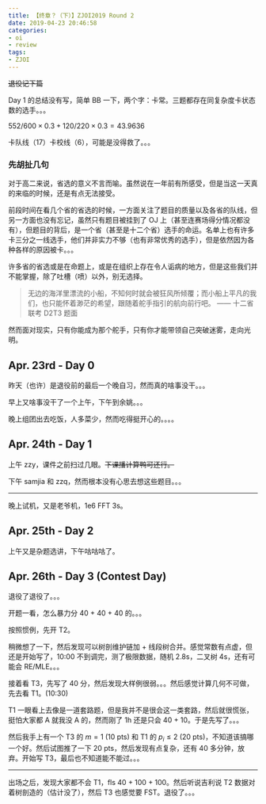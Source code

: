 ```yaml
---
title: 【终章？（下）】ZJOI2019 Round 2
date: 2019-04-23 20:46:58
categories:
- oi
- review
tags:
- ZJOI
---
```


~~退役记下篇~~

Day 1 的总结没有写，简单 BB 一下，两个字：卡常。三题都存在同复杂度卡状态数的选手。。。

$552 / 600 \times 0.3 + 120 / 220 \times 0.3 = 43.9636$

卡队线（17）卡校线（6），可能是没得救了。。。

<!--- more --->

### 先胡扯几句

对于高二来说，省选的意义不言而喻。虽然说在一年前有所感受，但是当这一天真的来临的时候，还是有点无法接受。

前段时间在看几个省的省选的时候，一方面关注了题目的质量以及各省的队线，但另一方面也没有忘记，虽然只有题目被挂到了 OJ 上（甚至连赛场得分情况都没有），但题目的背后，是一个省（甚至是十二个省）选手的命运。名单上也有许多卡三分之一线选手，他们并非实力不够（也有非常优秀的选手），但是依然因为各种各样的原因被卡。。。

许多省的省选或是在命题上，或是在组织上存在令人诟病的地方，但是这些我们并不能掌握，除了吐槽（喷）以外，别无选择。

> 无边的海洋里漂流的小船，不知何时就会被狂风所倾覆；而小船上平凡的我们，也只能怀着渺茫的希望，跟随着舵手指引的航向前行吧。 —— 十二省联考 D2T3 题面

然而面对现实，只有你能成为那个舵手，只有你才能带领自己突破迷雾，走向光明。
 
## Apr. 23rd - Day 0

昨天（也许）是退役前的最后一个晚自习，然而真的啥事没干。。。

早上又啥事没干了一个上午，下午到余姚。。。

晚上组团出去吃饭，人多菜少，然而吃得挺开心的。。。。

## Apr. 24th - Day 1

上午 zzy，课件之前扫过几眼。~~下课播计算鸭可还行。~~

下午 samjia 和 zzq，然而根本没有心思去想这些题目。。。

---

晚上试机，又是老爷机，1e6 FFT 3s。

## Apr. 25th - Day 2

上午又是杂题选讲，下午咕咕咕了。

## Apr. 26th - Day 3 (Contest Day)

退役了退役了。。。

开题一看，怎么暴力分 40 + 40 + 40 的。。。

按照惯例，先开 T2。

稍微想了一下，然后发现可以树剖维护链加 + 线段树合并。感觉常数有点虚，但还是开始写了，10:00 不到调完，测了极限数据，随机 2.8s，二叉树 4s，还有可能会 RE/MLE。。。

接着看 T3，先写了 40 分，然后发现大样例很弱。。。然后感觉计算几何不可做，先去看 T1。(10:30)

T1 一眼看上去像是一道套路题，但是我并不是很会这一类套路，然后就很慌张，挺怕大家都 A 就我没 A  的，然而刚了 1h 还是只会 40 + 10。于是先写了。。。

然后我手上有一个 T3 的 $m = 1$ (10 pts) 和 T1 的 $p_i \le 2$ (20 pts)，不知道该搞哪一个好。然后试图推了一下 20 pts，然后发现有点复杂，还有 40 多分钟，放弃。开始写 T3，最后也不知道能不能过。。。

---

出场之后，发现大家都不会 T1，fls 40 + 100 + 100。然后听说吉利说 T2 数据对着树剖造的（估计没了），然后 T3 也感觉要 FST。退役了。。。

